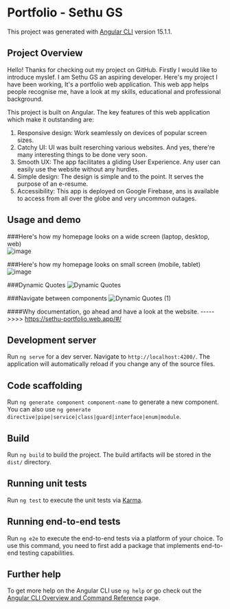 # Portfolio - Sethu GS

This project was generated with [Angular CLI](https://github.com/angular/angular-cli) version 15.1.1.

## Project Overview

Hello! Thanks for checking out my project on GitHub. Firstly I would like to introduce myslef. I am Sethu GS an aspiring developer.
Here's my project I have been working, It's a portfolio web application.
This web app helps people recognise me, have a look at my skills, educational and professional background.

This project is built on Angular. The key features of this web application which make it outstanding are:
1. Responsive design: Work seamlessly on devices of popular screen sizes.
2. Catchy UI: UI was built reserching various websites. And yes, there're many interesting things to be done very soon.
3. Smooth UX: The app facilitates a gliding User Experience. Any user can easily use the website without any hurdles.
4. Simple design: The design is simple and to the point. It serves the purpose of an e-resume.
5. Accessibility: This app is deployed on Google Firebase, ans is available to access from all over the globe and very uncommon outages.

## Usage and demo
###Here's how my homepage looks on a wide screen (laptop, desktop, web)
<br />
![image](https://github.com/sethu63/portfolio/assets/72872130/397a2724-994a-42e7-8ff5-c162f137dfa8)

###Here's how my homepage looks on small screen (mobile, tablet)
<br />
![image](https://github.com/sethu63/portfolio/assets/72872130/7930fa33-79e7-4454-8a54-2dcd07803bcb)

###Dynamic Quotes
![Dynamic Quotes](https://github.com/sethu63/portfolio/assets/72872130/f431c85d-fd6e-408a-bfcd-29bec26c9836)

###Navigate between components
![Dynamic Quotes (1)](https://github.com/sethu63/portfolio/assets/72872130/0c3ae58e-2f85-49b6-a5c7-ca219a20c53f)

####Why documentation, go ahead and have a look at the website.
----->>>> https://sethu-portfolio.web.app/#/




## Development server

Run `ng serve` for a dev server. Navigate to `http://localhost:4200/`. The application will automatically reload if you change any of the source files.

## Code scaffolding

Run `ng generate component component-name` to generate a new component. You can also use `ng generate directive|pipe|service|class|guard|interface|enum|module`.

## Build

Run `ng build` to build the project. The build artifacts will be stored in the `dist/` directory.

## Running unit tests

Run `ng test` to execute the unit tests via [Karma](https://karma-runner.github.io).

## Running end-to-end tests

Run `ng e2e` to execute the end-to-end tests via a platform of your choice. To use this command, you need to first add a package that implements end-to-end testing capabilities.

## Further help

To get more help on the Angular CLI use `ng help` or go check out the [Angular CLI Overview and Command Reference](https://angular.io/cli) page.
